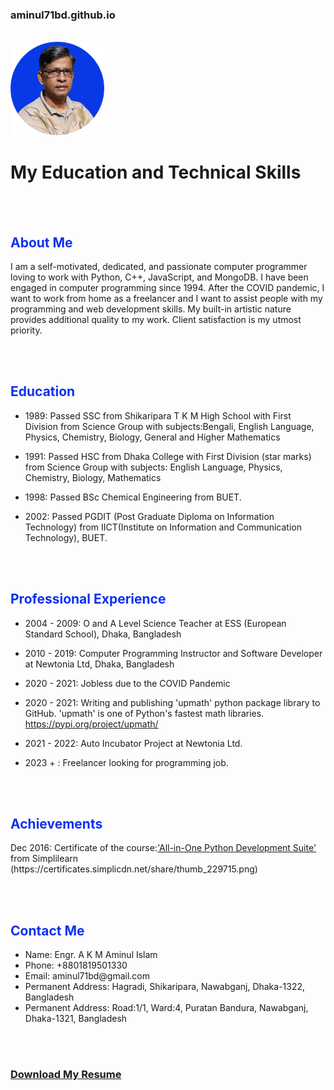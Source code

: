 <h3>aminul71bd.github.io</h3><br/>
<img src="./resources/final_photo-2_w240.png" height="150px" width="150px" alt="photo"/><br/>
<h1>My Education and Technical Skills</h1>

<br/>
<br/>
<h2 style="color:rgb(12,48,245);">About Me</h2>
<p>I am a self-motivated, dedicated, and passionate computer programmer loving to work with Python, C++, JavaScript, and MongoDB. I have been engaged in computer programming since 1994. After the COVID pandemic, I want to work from home as a freelancer and I want to assist people with my programming and web development skills. My built-in artistic nature provides additional quality to my work. Client satisfaction is my utmost priority.</p>

<br/>
<br/>
<h2 style="color:rgb(12,48,245);">Education</h2>
<ul>
  <li><p>1989: Passed SSC from Shikaripara T K M High School with First Division from Science Group with subjects:Bengali, English Language, Physics, Chemistry, Biology, General and  Higher Mathematics</p></li>
  <li><p>1991: Passed HSC from Dhaka College with First Division (star marks) from Science Group  with subjects: English Language, Physics, Chemistry, Biology, Mathematics</p></li>
  <li><p>1998: Passed BSc Chemical Engineering from BUET.</p></li>
  <li><p>2002: Passed PGDIT (Post Graduate Diploma on Information Technology) from IICT(Institute on Information and Communication Technology), BUET.</p></li>
</ul>

<br/>
<br/>
<h2 style="color:rgb(12,48,245);">Professional Experience</h2>
<ul>
  <li><p>2004 - 2009: O and A Level Science Teacher at ESS (European Standard School), Dhaka, Bangladesh</p></li>
  <li><p>2010 - 2019: Computer Programming Instructor and Software Developer at Newtonia Ltd, Dhaka, Bangladesh</p></li>
  <li><p>2020 - 2021: Jobless due to the COVID Pandemic</p></li>
  <li><p>2020 - 2021: Writing and publishing 'upmath' python package library to GitHub. 'upmath' is one of Python's fastest math libraries. <a href="https://pypi.org/project/upmath/">https://pypi.org/project/upmath/</a></p></li>
  <li><p>2021 - 2022: Auto Incubator Project at Newtonia Ltd.</p></li>
  <li><p>2023 + : Freelancer looking for programming job.</p></li>
</ul>

<br/>
<br/>
<h2 style="color:rgb(12,48,245);">Achievements</h2>
<p>Dec 2016: Certificate of the course:<a href="https://certificates.simplicdn.net/share/thumb_229715.png">'All-in-One Python Development Suite'</a> from Simplilearn (https://certificates.simplicdn.net/share/thumb_229715.png) </p>

<br/>
<br/>
<h2 style="color:rgb(12,48,245);">Contact Me</h2>
<ul>
  <li>Name: Engr. A K M Aminul Islam</li>
  <li>Phone: +8801819501330</li>
  <li>Email: aminul71bd@gmail.com</li>
  <li>Permanent Address: Hagradi, Shikaripara, Nawabganj, Dhaka-1322, Bangladesh</li>
  <li>Permanent Address: Road:1/1, Ward:4, Puratan Bandura, Nawabganj, Dhaka-1321, Bangladesh</li>
</ul>

<br/>
<br/>
<h3 style="color:#0c30f5;"><a href="https://www.docdroid.net/ebeYZsF/a-k-m-aminul-islam-3-pdf">Download My Resume</a></h3>



